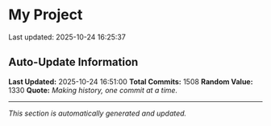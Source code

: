 # My Project


Last updated: 2025-10-24 16:25:37











































































































































































































































































































































































































































































































































































































































































































































































































































































































































































































































































































































































































































































































































































































































































































































































































































































































































































































































































































































































## Auto-Update Information

**Last Updated:** 2025-10-24 16:51:00
**Total Commits:** 1508
**Random Value:** 1330
**Quote:** _Making history, one commit at a time._

---
_This section is automatically generated and updated._